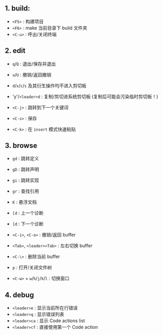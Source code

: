## 1. build:
+ `<F5>` : 构建项目
+ `<F6>` : make 当前目录下 build 文件夹
+ `<C-u>` : 呼出/关闭终端

## 2. edit
+ `q`/`Q` : 退出/保存并退出
+ `u`/`U` : 撤销/返回撤销
+ `d`/`x`/`c`/`s` 及其衍生操作均不进入剪切板
+ '<leader>y'/`<leader>d` : 复制/剪切进系统剪切板
    (复制后可能会污染临时剪切板！)

+ `<C-j>` : 跳转到下一个关键词 
+ `<C-s>` : 保存
+ `<C-k>` : 在 `insert` 模式快速粘贴

## 3. browse
+ `gd` : 跳转定义
+ `gD` : 跳转声明
+ `gi` : 跳转实现
+ `gr` : 查找引用
+ `K` : 悬浮文档
+ `[d` : 上一个诊断
+ `]d` : 下一个诊断

+ `<C-i>`, `<C-o>` : 撤销/返回 buffer
+ `<Tab>`, `<leader><Tab>` : 左右切换 buffer
+ `<C-\>` : 删除当前 buffer
+ `p` : 打开/关闭文件树
+ `<C-w>` + `w`/`h`/`j`/`k`/`l` : 切换窗口

## 4. debug
+ `<leader>e` : 显示当前所在行错误
+ `<leader>q` : 显示错误列表
+ `<leader>ca` : 显示 Code actions list
+ `<leader>cf` : 直接使用第一个 Code action
